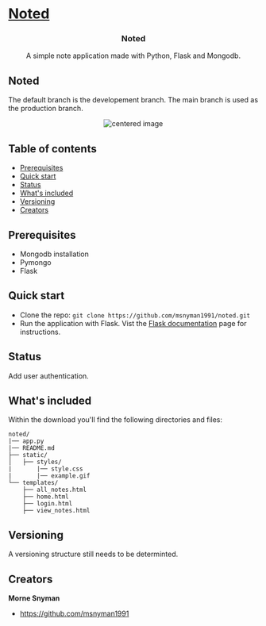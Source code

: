 <p align="center">
  <a href="https://github.com/msnyman1991/noted/">
    <h1>Noted</h1>
  </a>
</p>

<h3 align="center">Noted</h3>

<p align="center">
  A simple note application made with Python, Flask and Mongodb.
</p>

## Noted

The default branch is the developement branch. The main branch is used as the production branch.

<p align="center">
    <img src="" alt="centered image" />
</p>

## Table of contents

- [Prerequisites](#prerequisites)
- [Quick start](#quick-start)
- [Status](#status)
- [What's included](#whats-included)
- [Versioning](#versioning)
- [Creators](#creators)

## Prerequisites

- Mongodb installation
- Pymongo
- Flask

## Quick start

- Clone the repo: `git clone https://github.com/msnyman1991/noted.git`
- Run the application with Flask. Vist the <a href="https://flask.palletsprojects.com/en/2.0.x/cli/">Flask documentation</a> page for instructions.

## Status
Add user authentication.

## What's included

Within the download you'll find the following directories and files:

```text
noted/
|── app.py
|── README.md
├── static/
│   ├── styles/
|       |── style.css
|       |── example.gif
└── templates/
    ├── all_notes.html
    ├── home.html
    ├── login.html
    ├── view_notes.html
```
## Versioning

A versioning structure still needs to be determinted.

## Creators

**Morne Snyman**

- <https://github.com/msnyman1991>